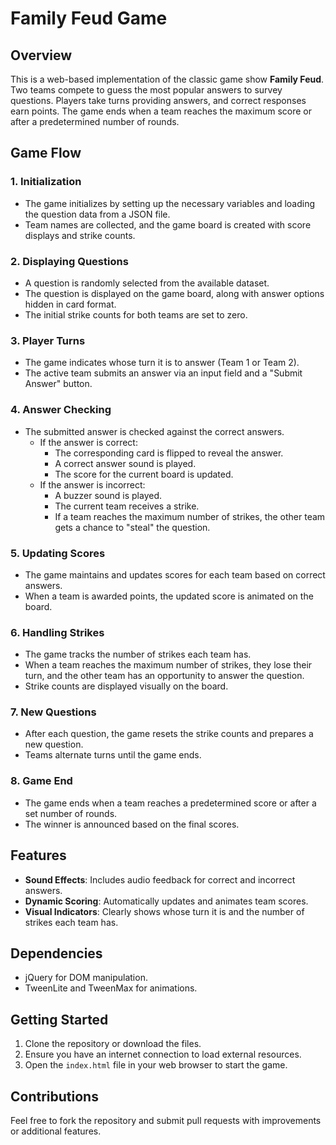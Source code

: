 # Family Feud Game

## Overview
This is a web-based implementation of the classic game show **Family Feud**. Two teams compete to guess the most popular answers to survey questions. Players take turns providing answers, and correct responses earn points. The game ends when a team reaches the maximum score or after a predetermined number of rounds.

## Game Flow

### 1. Initialization
- The game initializes by setting up the necessary variables and loading the question data from a JSON file.
- Team names are collected, and the game board is created with score displays and strike counts.

### 2. Displaying Questions
- A question is randomly selected from the available dataset.
- The question is displayed on the game board, along with answer options hidden in card format.
- The initial strike counts for both teams are set to zero.

### 3. Player Turns
- The game indicates whose turn it is to answer (Team 1 or Team 2).
- The active team submits an answer via an input field and a "Submit Answer" button.

### 4. Answer Checking
- The submitted answer is checked against the correct answers.
  - If the answer is correct:
    - The corresponding card is flipped to reveal the answer.
    - A correct answer sound is played.
    - The score for the current board is updated.
  - If the answer is incorrect:
    - A buzzer sound is played.
    - The current team receives a strike.
    - If a team reaches the maximum number of strikes, the other team gets a chance to "steal" the question.

### 5. Updating Scores
- The game maintains and updates scores for each team based on correct answers.
- When a team is awarded points, the updated score is animated on the board.

### 6. Handling Strikes
- The game tracks the number of strikes each team has.
- When a team reaches the maximum number of strikes, they lose their turn, and the other team has an opportunity to answer the question.
- Strike counts are displayed visually on the board.

### 7. New Questions
- After each question, the game resets the strike counts and prepares a new question.
- Teams alternate turns until the game ends.

### 8. Game End
- The game ends when a team reaches a predetermined score or after a set number of rounds.
- The winner is announced based on the final scores.

## Features
- **Sound Effects**: Includes audio feedback for correct and incorrect answers.
- **Dynamic Scoring**: Automatically updates and animates team scores.
- **Visual Indicators**: Clearly shows whose turn it is and the number of strikes each team has.

## Dependencies
- jQuery for DOM manipulation.
- TweenLite and TweenMax for animations.

## Getting Started
1. Clone the repository or download the files.
2. Ensure you have an internet connection to load external resources.
3. Open the `index.html` file in your web browser to start the game.

## Contributions

Feel free to fork the repository and submit pull requests with improvements or additional features.



